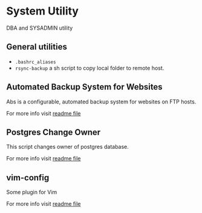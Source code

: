 System Utility
==============

DBA and SYSADMIN utility

General utilities
-----------------

* `.bashrc_aliases`
* `rsync-backup` a sh script to copy local folder to remote host. 

Automated Backup System for Websites
------------------------------------

Abs is a configurable, automated backup system for websites on FTP hosts.

For more info visit [readme file](abs/README.md)

Postgres Change Owner
---------------------

This script changes owner of postgres database.

For more info visit [readme file](postgres-utilities/README.md#postgres-change-owner)


vim-config
----------

Some plugin for Vim

For more info visit [readme file](vim-config/README.md)
